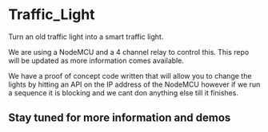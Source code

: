 # Traffic_Light
Turn an old traffic light into a smart traffic light.

We are using a NodeMCU and a 4 channel relay to control this. This repo will be updated as more information comes available. 

We have a proof of concept code written that will allow you to change the lights by hitting an API on the IP address of the NodeMCU
however if we run a sequence it is blocking and we cant don anything else till it finishes. 

## Stay tuned for more information and demos
